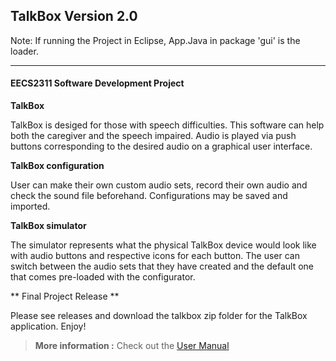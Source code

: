 TalkBox Version 2.0
---------------

Note: If running the Project in Eclipse, App.Java in package 'gui'
is the loader.

---------------


#### EECS2311 Software Development Project

**TalkBox**

TalkBox is desiged for those with speech difficulties.
This software can help both the caregiver and the speech impaired.
Audio is played via push buttons corresponding to the desired audio on a graphical user interface.

**TalkBox configuration**

User can make their own custom audio sets, record their own audio and check the sound file beforehand. 
Configurations may be saved and imported.

**TalkBox simulator**

The simulator represents what the physical TalkBox device would look like with audio buttons and respective icons for each button.
The user can switch between the audio sets that they have created and the default one that comes pre-loaded with the configurator.

** Final Project Release **

Please see releases and download the talkbox zip folder for the TalkBox application. Enjoy!

>**More information :** Check out the [User Manual][1]

[1]: https://github.com/persaud29/EECS2311_TalkBox/blob/master/Documentation/Group3_TalkBox_UserManual_Documentation.pdf

